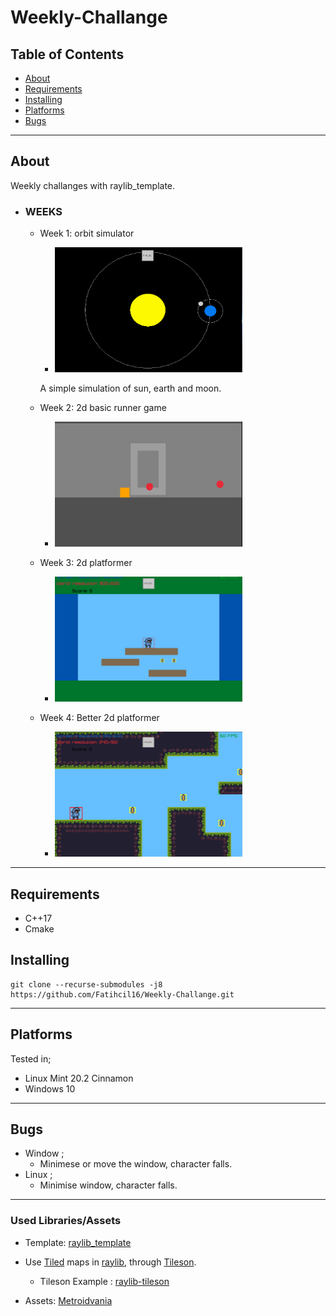 # Weekly-Challange

## Table of Contents

- [About](#about)
- [Requirements](#requirements)
- [Installing](#installing)
- [Platforms](#platforms)
- [Bugs](#bugs)
---
## About <a name = "about"></a>
Weekly challanges with raylib_template.

- ### WEEKS <a name = "WEEKS"></a>
    - Week 1: orbit simulator
        - <img src="https://github.com/Fatihcil16/Weekly-Challange/blob/master/projectgifs/orbitsim.gif?raw=true" width="300" height="200" />
        A simple simulation of sun, earth and moon.
        
        
    - Week 2: 2d basic runner game
        - <img src="https://github.com/Fatihcil16/Weekly-Challange/blob/master/projectgifs/PlatformGame.gif?raw=true" width="300" height="200" />

    - Week 3: 2d platformer
        - <img src="https://github.com/Fatihcil16/Weekly-Challange/blob/master/projectgifs/Platformer.gif?raw=true" width="300" height="200" />
    
    - Week 4: Better 2d platformer
        - <img src="https://github.com/Fatihcil16/Weekly-Challange/blob/master/projectgifs/BetterPlatformer.gif?raw=true" width="300" height="200" />
---
## Requirements <a name = "requirements"></a>
- C++17
- Cmake

## Installing <a name = "installing"></a>

``` 
git clone --recurse-submodules -j8 https://github.com/Fatihcil16/Weekly-Challange.git
```

---
## Platforms <a name = "platforms"></a>
Tested in;
- Linux Mint 20.2 Cinnamon 
- Windows 10
---
## Bugs <a name = "bugs"></a>
- Window ;
    - Minimese or move the window, character falls.
- Linux ;
    - Minimise window, character falls.

---
### Used Libraries/Assets
- Template:  [raylib_template](https://github.com/Fatihcil16/raylib_template)

- Use [Tiled](https://www.mapeditor.org) maps in [raylib](https://www.raylib.com/), through [Tileson](https://github.com/SSBMTonberry/tileson). 
    - Tileson Example : [raylib-tileson](https://github.com/RobLoach/raylib-tileson)

- Assets: [Metroidvania](https://o-lobster.itch.io/platformmetroidvania-pixel-art-asset-pack)

